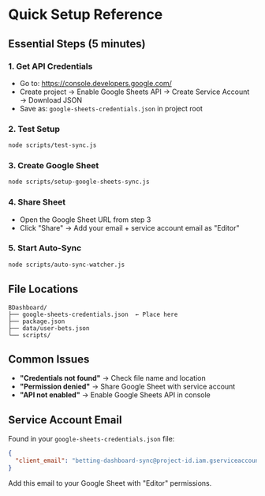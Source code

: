 # Quick Setup Reference

## Essential Steps (5 minutes)

### 1. Get API Credentials
- Go to: https://console.developers.google.com/
- Create project → Enable Google Sheets API → Create Service Account → Download JSON
- Save as: `google-sheets-credentials.json` in project root

### 2. Test Setup
```bash
node scripts/test-sync.js
```

### 3. Create Google Sheet
```bash
node scripts/setup-google-sheets-sync.js
```

### 4. Share Sheet
- Open the Google Sheet URL from step 3
- Click "Share" → Add your email + service account email as "Editor"

### 5. Start Auto-Sync
```bash
node scripts/auto-sync-watcher.js
```

## File Locations
```
BDashboard/
├── google-sheets-credentials.json  ← Place here
├── package.json
├── data/user-bets.json
└── scripts/
```

## Common Issues
- **"Credentials not found"** → Check file name and location
- **"Permission denied"** → Share Google Sheet with service account
- **"API not enabled"** → Enable Google Sheets API in console

## Service Account Email
Found in your `google-sheets-credentials.json` file:
```json
{
  "client_email": "betting-dashboard-sync@project-id.iam.gserviceaccount.com"
}
```
Add this email to your Google Sheet with "Editor" permissions. 